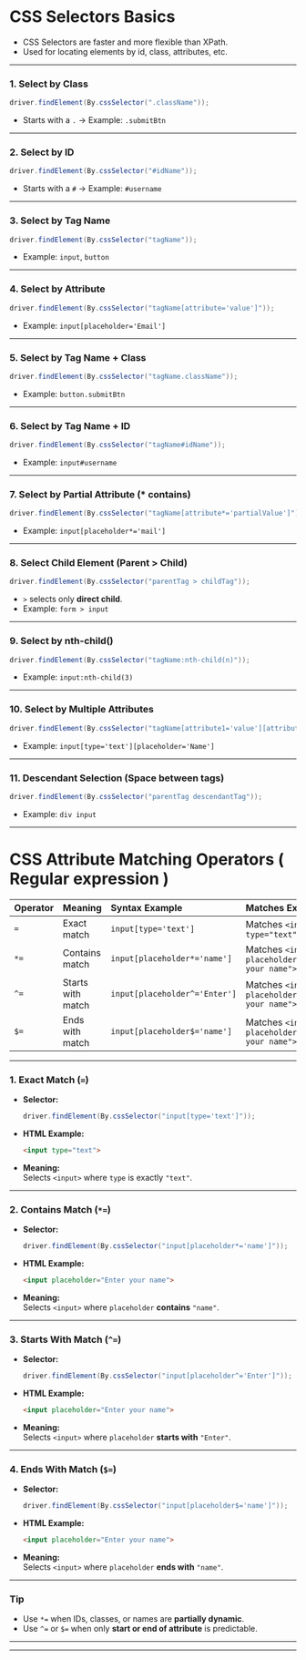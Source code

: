 # CSS Selectors Basics

- CSS Selectors are faster and more flexible than XPath.
- Used for locating elements by id, class, attributes, etc.
---


### 1. Select by Class

```java
driver.findElement(By.cssSelector(".className"));
```
- Starts with a `.` → Example: `.submitBtn`

---

### 2. Select by ID

```java
driver.findElement(By.cssSelector("#idName"));
```
- Starts with a `#` → Example: `#username`

---

### 3. Select by Tag Name

```java
driver.findElement(By.cssSelector("tagName"));
```
- Example: `input`, `button`

---

### 4. Select by Attribute

```java
driver.findElement(By.cssSelector("tagName[attribute='value']"));
```
- Example: `input[placeholder='Email']`

---

### 5. Select by Tag Name + Class

```java
driver.findElement(By.cssSelector("tagName.className"));
```
- Example: `button.submitBtn`

---

### 6. Select by Tag Name + ID

```java
driver.findElement(By.cssSelector("tagName#idName"));
```
- Example: `input#username`

---

### 7. Select by Partial Attribute (* contains)

```java
driver.findElement(By.cssSelector("tagName[attribute*='partialValue']"));
```
- Example: `input[placeholder*='mail']`

---

### 8. Select Child Element (Parent > Child)

```java
driver.findElement(By.cssSelector("parentTag > childTag"));
```
- `>` selects only **direct child**.  
- Example: `form > input`

---

### 9. Select by nth-child()

```java
driver.findElement(By.cssSelector("tagName:nth-child(n)"));
```
- Example: `input:nth-child(3)`

---

### 10. Select by Multiple Attributes

```java
driver.findElement(By.cssSelector("tagName[attribute1='value'][attribute2='value']"));
```
- Example: `input[type='text'][placeholder='Name']`

---

### 11. Descendant Selection (Space between tags)

```java
driver.findElement(By.cssSelector("parentTag descendantTag"));
```
- Example: `div input`


---


# CSS Attribute Matching Operators ( Regular expression )


| Operator | Meaning | Syntax Example | Matches Example |
|:---|:---|:---|:---|
| `=` | Exact match | `input[type='text']` | Matches `<input type="text">` |
| `*=` | Contains match | `input[placeholder*='name']` | Matches `<input placeholder="Enter your name">` |
| `^=` | Starts with match | `input[placeholder^='Enter']` | Matches `<input placeholder="Enter your name">` |
| `$=` | Ends with match | `input[placeholder$='name']` | Matches `<input placeholder="Enter your name">` |

---

### 1. Exact Match (`=`)

- **Selector:**  
  ```java
  driver.findElement(By.cssSelector("input[type='text']"));
  ```
- **HTML Example:**
  ```html
  <input type="text">
  ```
- **Meaning:**  
  Selects `<input>` where `type` is exactly `"text"`.

---

### 2. Contains Match (`*=`)

- **Selector:**  
  ```java
  driver.findElement(By.cssSelector("input[placeholder*='name']"));
  ```
- **HTML Example:**
  ```html
  <input placeholder="Enter your name">
  ```
- **Meaning:**  
  Selects `<input>` where `placeholder` **contains** `"name"`.

---

### 3. Starts With Match (`^=`)

- **Selector:**  
  ```java
  driver.findElement(By.cssSelector("input[placeholder^='Enter']"));
  ```
- **HTML Example:**
  ```html
  <input placeholder="Enter your name">
  ```
- **Meaning:**  
  Selects `<input>` where `placeholder` **starts with** `"Enter"`.

---

### 4. Ends With Match (`$=`)

- **Selector:**  
  ```java
  driver.findElement(By.cssSelector("input[placeholder$='name']"));
  ```
- **HTML Example:**
  ```html
  <input placeholder="Enter your name">
  ```
- **Meaning:**  
  Selects `<input>` where `placeholder` **ends with** `"name"`.

---


### Tip

- Use `*=` when IDs, classes, or names are **partially dynamic**.
- Use `^=` or `$=` when only **start or end of attribute** is predictable.

---


---
